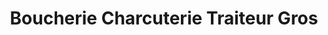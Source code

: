---
title: "Boucherie Charcuterie Traiteur Gros"
url: /lafrancaise/boucherie-charcuterie-traiteur-gros/
shop: boucherie
---